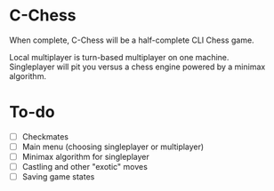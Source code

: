 # C-Chess
When complete, C-Chess will be a half-complete CLI Chess game.

Local multiplayer is turn-based multiplayer on one machine.<br>
Singleplayer will pit you versus a chess engine powered by a minimax algorithm.

# To-do
- [ ] Checkmates
- [ ] Main menu (choosing singleplayer or multiplayer)
- [ ] Minimax algorithm for singleplayer
- [ ] Castling and other "exotic" moves
- [ ] Saving game states
